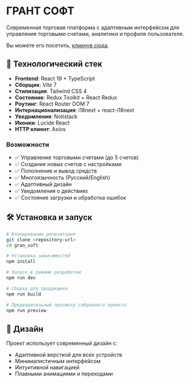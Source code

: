 # ГРАНТ СОФТ 

Современная торговая платформа с адаптивным интерфейсом для управления торговыми счетами, аналитики и профиля пользователя.

Вы можете его посетить, [кликнув сюда](https://daniskhasanov.github.io/gran_soft/).

## 🚀 Технологический стек

- **Frontend**: React 19 + TypeScript
- **Сборщик**: Vite 7
- **Стилизация**: Tailwind CSS 4
- **Состояние**: Redux Toolkit + React Redux
- **Роутинг**: React Router DOM 7
- **Интернационализация**: i18next + react-i18next
- **Уведомления**: Notistack
- **Иконки**: Lucide React
- **HTTP клиент**: Axios

### Возможности
- ✅ Управление торговыми счетами (до 5 счетов)
- ✅ Создание новых счетов с настройками
- ✅ Пополнение и вывод средств
- ✅ Многоязычность (Русский/English)
- ✅ Адаптивный дизайн
- ✅ Уведомления о действиях
- ✅ Состояние загрузки и обработка ошибок

## 🛠 Установка и запуск

```bash
# Клонирование репозитория
git clone <repository-url>
cd gran_soft

# Установка зависимостей
npm install

# Запуск в режиме разработки
npm run dev

# Сборка для продакшена
npm run build

# Предварительный просмотр собранного проекта
npm run preview
```


## 🎨 Дизайн

Проект использует современный дизайн с:
- Адаптивной версткой для всех устройств
- Минималистичным интерфейсом
- Интуитивной навигацией
- Плавными анимациями и переходами


